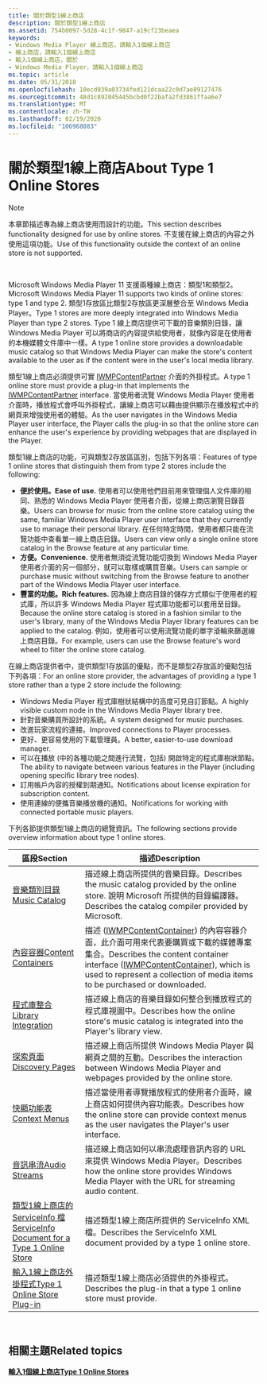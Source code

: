 ```yaml
---
title: 關於類型1線上商店
description: 關於類型1線上商店
ms.assetid: 754b0097-5d28-4c1f-9847-a19cf23beaea
keywords:
- Windows Media Player 線上商店，請輸入1個線上商店
- 線上商店，請輸入1個線上商店
- 輸入1個線上商店，關於
- Windows Media Player，請輸入1個線上商店
ms.topic: article
ms.date: 05/31/2018
ms.openlocfilehash: 10ecd939a03734fed121dcaa22c0d7ae89127476
ms.sourcegitcommit: 48d1c892045445bcbd0f22bafa2fd3861ffaa6e7
ms.translationtype: MT
ms.contentlocale: zh-TW
ms.lasthandoff: 02/19/2020
ms.locfileid: "106968083"
---
```

# <a name="about-type-1-online-stores"></a><span data-ttu-id="574aa-107">關於類型1線上商店</span><span class="sxs-lookup"><span data-stu-id="574aa-107">About Type 1 Online Stores</span></span>

> [!Note]  
> <span data-ttu-id="574aa-108">本章節描述專為線上商店使用而設計的功能。</span><span class="sxs-lookup"><span data-stu-id="574aa-108">This section describes functionality designed for use by online stores.</span></span> <span data-ttu-id="574aa-109">不支援在線上商店的內容之外使用這項功能。</span><span class="sxs-lookup"><span data-stu-id="574aa-109">Use of this functionality outside the context of an online store is not supported.</span></span>

 

<span data-ttu-id="574aa-110">Microsoft Windows Media Player 11 支援兩種線上商店：類型1和類型2。</span><span class="sxs-lookup"><span data-stu-id="574aa-110">Microsoft Windows Media Player 11 supports two kinds of online stores: type 1 and type 2.</span></span> <span data-ttu-id="574aa-111">類型1存放區比類型2存放區更深層整合至 Windows Media Player。</span><span class="sxs-lookup"><span data-stu-id="574aa-111">Type 1 stores are more deeply integrated into Windows Media Player than type 2 stores.</span></span> <span data-ttu-id="574aa-112">Type 1 線上商店提供可下載的音樂類別目錄，讓 Windows Media Player 可以將商店的內容提供給使用者，就像內容是在使用者的本機媒體文件庫中一樣。</span><span class="sxs-lookup"><span data-stu-id="574aa-112">A type 1 online store provides a downloadable music catalog so that Windows Media Player can make the store's content available to the user as if the content were in the user's local media library.</span></span>

<span data-ttu-id="574aa-113">類型1線上商店必須提供可實 [IWMPContentPartner](/previous-versions/windows/desktop/api/contentpartner/nn-contentpartner-iwmpcontentpartner) 介面的外掛程式。</span><span class="sxs-lookup"><span data-stu-id="574aa-113">A type 1 online store must provide a plug-in that implements the [IWMPContentPartner](/previous-versions/windows/desktop/api/contentpartner/nn-contentpartner-iwmpcontentpartner) interface.</span></span> <span data-ttu-id="574aa-114">當使用者流覽 Windows Media Player 使用者介面時，播放程式會呼叫外掛程式，讓線上商店可以藉由提供顯示在播放程式中的網頁來增強使用者的體驗。</span><span class="sxs-lookup"><span data-stu-id="574aa-114">As the user navigates in the Windows Media Player user interface, the Player calls the plug-in so that the online store can enhance the user's experience by providing webpages that are displayed in the Player.</span></span>

<span data-ttu-id="574aa-115">類型1線上商店的功能，可與類型2存放區區別，包括下列各項：</span><span class="sxs-lookup"><span data-stu-id="574aa-115">Features of type 1 online stores that distinguish them from type 2 stores include the following:</span></span>

-   <span data-ttu-id="574aa-116">**便於使用。**</span><span class="sxs-lookup"><span data-stu-id="574aa-116">**Ease of use.**</span></span> <span data-ttu-id="574aa-117">使用者可以使用他們目前用來管理個人文件庫的相同、熟悉的 Windows Media Player 使用者介面，從線上商店瀏覽目錄音樂。</span><span class="sxs-lookup"><span data-stu-id="574aa-117">Users can browse for music from the online store catalog using the same, familiar Windows Media Player user interface that they currently use to manage their personal library.</span></span> <span data-ttu-id="574aa-118">在任何特定時間，使用者都只能在流覽功能中查看單一線上商店目錄。</span><span class="sxs-lookup"><span data-stu-id="574aa-118">Users can view only a single online store catalog in the Browse feature at any particular time.</span></span>
-   <span data-ttu-id="574aa-119">**方便。**</span><span class="sxs-lookup"><span data-stu-id="574aa-119">**Convenience.**</span></span> <span data-ttu-id="574aa-120">使用者無須從流覽功能切換到 Windows Media Player 使用者介面的另一個部分，就可以取樣或購買音樂。</span><span class="sxs-lookup"><span data-stu-id="574aa-120">Users can sample or purchase music without switching from the Browse feature to another part of the Windows Media Player user interface.</span></span>
-   <span data-ttu-id="574aa-121">**豐富的功能。**</span><span class="sxs-lookup"><span data-stu-id="574aa-121">**Rich features.**</span></span> <span data-ttu-id="574aa-122">因為線上商店目錄的儲存方式類似于使用者的程式庫，所以許多 Windows Media Player 程式庫功能都可以套用至目錄。</span><span class="sxs-lookup"><span data-stu-id="574aa-122">Because the online store catalog is stored in a fashion similar to the user's library, many of the Windows Media Player library features can be applied to the catalog.</span></span> <span data-ttu-id="574aa-123">例如，使用者可以使用流覽功能的單字滾輪來篩選線上商店目錄。</span><span class="sxs-lookup"><span data-stu-id="574aa-123">For example, users can use the Browse feature's word wheel to filter the online store catalog.</span></span>

<span data-ttu-id="574aa-124">在線上商店提供者中，提供類型1存放區的優點，而不是類型2存放區的優點包括下列各項：</span><span class="sxs-lookup"><span data-stu-id="574aa-124">For an online store provider, the advantages of providing a type 1 store rather than a type 2 store include the following:</span></span>

-   <span data-ttu-id="574aa-125">Windows Media Player 程式庫樹狀結構中的高度可見自訂節點。</span><span class="sxs-lookup"><span data-stu-id="574aa-125">A highly visible custom node in the Windows Media Player library tree.</span></span>
-   <span data-ttu-id="574aa-126">針對音樂購買所設計的系統。</span><span class="sxs-lookup"><span data-stu-id="574aa-126">A system designed for music purchases.</span></span>
-   <span data-ttu-id="574aa-127">改進玩家流程的連接。</span><span class="sxs-lookup"><span data-stu-id="574aa-127">Improved connections to Player processes.</span></span>
-   <span data-ttu-id="574aa-128">更好、更容易使用的下載管理員。</span><span class="sxs-lookup"><span data-stu-id="574aa-128">A better, easier-to-use download manager.</span></span>
-   <span data-ttu-id="574aa-129">可以在播放 (中的各種功能之間進行流覽，包括) 開啟特定的程式庫樹狀節點。</span><span class="sxs-lookup"><span data-stu-id="574aa-129">The ability to navigate between various features in the Player (including opening specific library tree nodes).</span></span>
-   <span data-ttu-id="574aa-130">訂用帳戶內容的授權到期通知。</span><span class="sxs-lookup"><span data-stu-id="574aa-130">Notifications about license expiration for subscription content.</span></span>
-   <span data-ttu-id="574aa-131">使用連線的便攜音樂播放機的通知。</span><span class="sxs-lookup"><span data-stu-id="574aa-131">Notifications for working with connected portable music players.</span></span>

<span data-ttu-id="574aa-132">下列各節提供類型1線上商店的總覽資訊。</span><span class="sxs-lookup"><span data-stu-id="574aa-132">The following sections provide overview information about type 1 online stores.</span></span>



| <span data-ttu-id="574aa-133">區段</span><span class="sxs-lookup"><span data-stu-id="574aa-133">Section</span></span>                                                                                              | <span data-ttu-id="574aa-134">描述</span><span class="sxs-lookup"><span data-stu-id="574aa-134">Description</span></span>                                                                                                                                                                         |
|------------------------------------------------------------------------------------------------------|-------------------------------------------------------------------------------------------------------------------------------------------------------------------------------------|
| [<span data-ttu-id="574aa-135">音樂類別目錄</span><span class="sxs-lookup"><span data-stu-id="574aa-135">Music Catalog</span></span>](music-catalog.md)                                                                   | <span data-ttu-id="574aa-136">描述線上商店所提供的音樂目錄。</span><span class="sxs-lookup"><span data-stu-id="574aa-136">Describes the music catalog provided by the online store.</span></span> <span data-ttu-id="574aa-137">說明 Microsoft 所提供的目錄編譯器。</span><span class="sxs-lookup"><span data-stu-id="574aa-137">Describes the catalog compiler provided by Microsoft.</span></span>                                                                     |
| [<span data-ttu-id="574aa-138">內容容器</span><span class="sxs-lookup"><span data-stu-id="574aa-138">Content Containers</span></span>](content-containers.md)                                                         | <span data-ttu-id="574aa-139">描述 ([IWMPContentContainer](/previous-versions/windows/desktop/api/contentpartner/nn-contentpartner-iwmpcontentcontainer)) 的內容容器介面，此介面可用來代表要購買或下載的媒體專案集合。</span><span class="sxs-lookup"><span data-stu-id="574aa-139">Describes the content container interface ([IWMPContentContainer](/previous-versions/windows/desktop/api/contentpartner/nn-contentpartner-iwmpcontentcontainer)), which is used to represent a collection of media items to be purchased or downloaded.</span></span> |
| [<span data-ttu-id="574aa-140">程式庫整合</span><span class="sxs-lookup"><span data-stu-id="574aa-140">Library Integration</span></span>](library-integration.md)                                                       | <span data-ttu-id="574aa-141">描述線上商店的音樂目錄如何整合到播放程式的程式庫視圖中。</span><span class="sxs-lookup"><span data-stu-id="574aa-141">Describes how the online store's music catalog is integrated into the Player's library view.</span></span>                                                                                        |
| [<span data-ttu-id="574aa-142">探索頁面</span><span class="sxs-lookup"><span data-stu-id="574aa-142">Discovery Pages</span></span>](discovery-pages.md)                                                               | <span data-ttu-id="574aa-143">描述線上商店所提供 Windows Media Player 與網頁之間的互動。</span><span class="sxs-lookup"><span data-stu-id="574aa-143">Describes the interaction between Windows Media Player and webpages provided by the online store.</span></span>                                                                                   |
| [<span data-ttu-id="574aa-144">快顯功能表</span><span class="sxs-lookup"><span data-stu-id="574aa-144">Context Menus</span></span>](context-menus.md)                                                                   | <span data-ttu-id="574aa-145">描述當使用者導覽播放程式的使用者介面時，線上商店如何提供內容功能表。</span><span class="sxs-lookup"><span data-stu-id="574aa-145">Describes how the online store can provide context menus as the user navigates the Player's user interface.</span></span>                                                                         |
| [<span data-ttu-id="574aa-146">音訊串流</span><span class="sxs-lookup"><span data-stu-id="574aa-146">Audio Streams</span></span>](audio-streams.md)                                                                   | <span data-ttu-id="574aa-147">描述線上商店如何以串流處理音訊內容的 URL 來提供 Windows Media Player。</span><span class="sxs-lookup"><span data-stu-id="574aa-147">Describes how the online store provides Windows Media Player with the URL for streaming audio content.</span></span>                                                                              |
| [<span data-ttu-id="574aa-148">類型1線上商店的 ServiceInfo 檔</span><span class="sxs-lookup"><span data-stu-id="574aa-148">ServiceInfo Document for a Type 1 Online Store</span></span>](serviceinfo-document-for-a-type-1-online-store.md) | <span data-ttu-id="574aa-149">描述類型1線上商店所提供的 ServiceInfo XML 檔。</span><span class="sxs-lookup"><span data-stu-id="574aa-149">Describes the ServiceInfo XML document provided by a type 1 online store.</span></span>                                                                                                           |
| [<span data-ttu-id="574aa-150">輸入1線上商店外掛程式</span><span class="sxs-lookup"><span data-stu-id="574aa-150">Type 1 Online Store Plug-in</span></span>](type-1-online-store-plug-in.md)                                       | <span data-ttu-id="574aa-151">描述類型1線上商店必須提供的外掛程式。</span><span class="sxs-lookup"><span data-stu-id="574aa-151">Describes the plug-in that a type 1 online store must provide.</span></span>                                                                                                                      |



 

## <a name="related-topics"></a><span data-ttu-id="574aa-152">相關主題</span><span class="sxs-lookup"><span data-stu-id="574aa-152">Related topics</span></span>

<dl> <dt>

[<span data-ttu-id="574aa-153">**輸入1個線上商店**</span><span class="sxs-lookup"><span data-stu-id="574aa-153">**Type 1 Online Stores**</span></span>](type-1-online-stores.md)
</dt> </dl>

 

 




